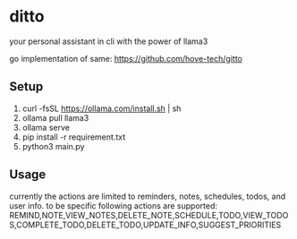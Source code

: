 # ditto

your personal assistant in cli with the power of llama3

go implementation of same: https://github.com/hove-tech/gitto

## Setup

1. curl -fsSL https://ollama.com/install.sh | sh
2. ollama pull llama3
3. ollama serve
4. pip install -r requirement.txt
5. python3 main.py

## Usage

currently the actions are limited to reminders, notes, schedules, todos, and user info.
to be specific following actions are supported: REMIND,NOTE,VIEW_NOTES,DELETE_NOTE,SCHEDULE,TODO,VIEW_TODOS,COMPLETE_TODO,DELETE_TODO,UPDATE_INFO,SUGGEST_PRIORITIES
